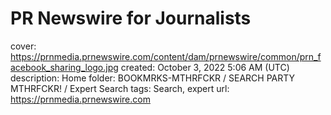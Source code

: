 # PR Newswire for Journalists

cover: https://prnmedia.prnewswire.com/content/dam/prnewswire/common/prn_facebook_sharing_logo.jpg
created: October 3, 2022 5:06 AM (UTC)
description: Home
folder: BOOKMRKS-MTHRFCKR / SEARCH PARTY MTHRFCKR! / Expert Search
tags: Search, expert
url: https://prnmedia.prnewswire.com